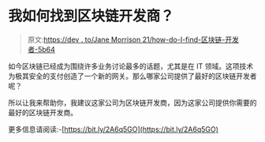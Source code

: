 # 我如何找到区块链开发商？

> 原文:[https://dev . to/Jane Morrison 21/how-do-I-find-区块链-开发者-5b64](https://dev.to/janemorrison21/how-do-i-find-blockchain-developers-5b64)

如今区块链已经成为围绕许多业务讨论最多的话题，尤其是在 IT 领域。这项技术为极其安全的支付创造了一个新的网关。那么哪家公司提供了最好的区块链开发者呢？

所以让我来帮助你，我建议这家公司为区块链开发商，因为这家公司提供你需要的最好的区块链开发商。

更多信息请阅读:-[https://bit.ly/2A6q5GO](https://bit.ly/2A6q5GO)